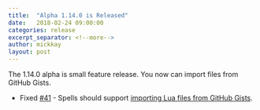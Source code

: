 ```yaml
---
title:  "Alpha 1.14.0 is Released"
date:   2018-02-24 09:00:00
categories: release
excerpt_separator: <!--more-->
author: mickkay
layout: post
---
```

The 1.14.0 alpha is small feature release. You now can import files from GitHub Gists.
<!--more-->

* Fixed [#41](https://github.com/wizards-of-lua/wizards-of-lua/issues/41) - Spells should support [importing Lua files from GitHub Gists](/versions/current/wol-command#Import-Gist).
